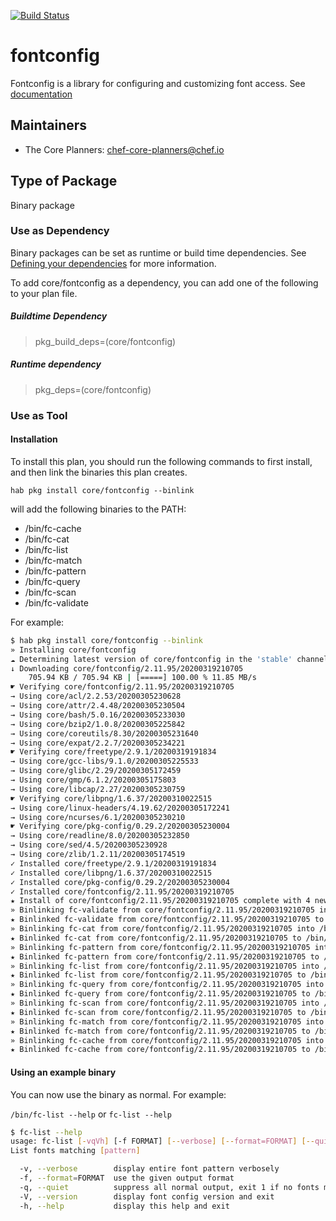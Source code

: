 [![Build Status](https://dev.azure.com/chefcorp-partnerengineering/Chef%20Base%20Plans/_apis/build/status/chef-base-plans.fontconfig?branchName=master)](https://dev.azure.com/chefcorp-partnerengineering/Chef%20Base%20Plans/_build/latest?definitionId=150&branchName=master)

# fontconfig

Fontconfig is a library for configuring and customizing font access.  See [documentation](https://www.freedesktop.org/wiki/Software/fontconfig/)

## Maintainers

* The Core Planners: <chef-core-planners@chef.io>

## Type of Package

Binary package

### Use as Dependency

Binary packages can be set as runtime or build time dependencies. See [Defining your dependencies](https://www.habitat.sh/docs/developing-packages/developing-packages/#sts=Define%20Your%20Dependencies) for more information.

To add core/fontconfig as a dependency, you can add one of the following to your plan file.

##### Buildtime Dependency

> pkg_build_deps=(core/fontconfig)

##### Runtime dependency

> pkg_deps=(core/fontconfig)

### Use as Tool

#### Installation

To install this plan, you should run the following commands to first install, and then link the binaries this plan creates.

``hab pkg install core/fontconfig --binlink``

will add the following binaries to the PATH:

* /bin/fc-cache
* /bin/fc-cat
* /bin/fc-list
* /bin/fc-match
* /bin/fc-pattern
* /bin/fc-query
* /bin/fc-scan
* /bin/fc-validate

For example:

```bash
$ hab pkg install core/fontconfig --binlink
» Installing core/fontconfig
☁ Determining latest version of core/fontconfig in the 'stable' channel
↓ Downloading core/fontconfig/2.11.95/20200319210705
    705.94 KB / 705.94 KB | [=====] 100.00 % 11.85 MB/s
☛ Verifying core/fontconfig/2.11.95/20200319210705
→ Using core/acl/2.2.53/20200305230628
→ Using core/attr/2.4.48/20200305230504
→ Using core/bash/5.0.16/20200305233030
→ Using core/bzip2/1.0.8/20200305225842
→ Using core/coreutils/8.30/20200305231640
→ Using core/expat/2.2.7/20200305234221
☛ Verifying core/freetype/2.9.1/20200319191834
→ Using core/gcc-libs/9.1.0/20200305225533
→ Using core/glibc/2.29/20200305172459
→ Using core/gmp/6.1.2/20200305175803
→ Using core/libcap/2.27/20200305230759
☛ Verifying core/libpng/1.6.37/20200310022515
→ Using core/linux-headers/4.19.62/20200305172241
→ Using core/ncurses/6.1/20200305230210
☛ Verifying core/pkg-config/0.29.2/20200305230004
→ Using core/readline/8.0/20200305232850
→ Using core/sed/4.5/20200305230928
→ Using core/zlib/1.2.11/20200305174519
✓ Installed core/freetype/2.9.1/20200319191834
✓ Installed core/libpng/1.6.37/20200310022515
✓ Installed core/pkg-config/0.29.2/20200305230004
✓ Installed core/fontconfig/2.11.95/20200319210705
★ Install of core/fontconfig/2.11.95/20200319210705 complete with 4 new packages installed.
» Binlinking fc-validate from core/fontconfig/2.11.95/20200319210705 into /bin
★ Binlinked fc-validate from core/fontconfig/2.11.95/20200319210705 to /bin/fc-validate
» Binlinking fc-cat from core/fontconfig/2.11.95/20200319210705 into /bin
★ Binlinked fc-cat from core/fontconfig/2.11.95/20200319210705 to /bin/fc-cat
» Binlinking fc-pattern from core/fontconfig/2.11.95/20200319210705 into /bin
★ Binlinked fc-pattern from core/fontconfig/2.11.95/20200319210705 to /bin/fc-pattern
» Binlinking fc-list from core/fontconfig/2.11.95/20200319210705 into /bin
★ Binlinked fc-list from core/fontconfig/2.11.95/20200319210705 to /bin/fc-list
» Binlinking fc-query from core/fontconfig/2.11.95/20200319210705 into /bin
★ Binlinked fc-query from core/fontconfig/2.11.95/20200319210705 to /bin/fc-query
» Binlinking fc-scan from core/fontconfig/2.11.95/20200319210705 into /bin
★ Binlinked fc-scan from core/fontconfig/2.11.95/20200319210705 to /bin/fc-scan
» Binlinking fc-match from core/fontconfig/2.11.95/20200319210705 into /bin
★ Binlinked fc-match from core/fontconfig/2.11.95/20200319210705 to /bin/fc-match
» Binlinking fc-cache from core/fontconfig/2.11.95/20200319210705 into /bin
★ Binlinked fc-cache from core/fontconfig/2.11.95/20200319210705 to /bin/fc-cache
```

#### Using an example binary

You can now use the binary as normal.  For example:

``/bin/fc-list --help`` or ``fc-list --help``

```bash
$ fc-list --help
usage: fc-list [-vqVh] [-f FORMAT] [--verbose] [--format=FORMAT] [--quiet] [--version] [--help] [pattern] {element ...}
List fonts matching [pattern]

  -v, --verbose        display entire font pattern verbosely
  -f, --format=FORMAT  use the given output format
  -q, --quiet          suppress all normal output, exit 1 if no fonts matched
  -V, --version        display font config version and exit
  -h, --help           display this help and exit
```
